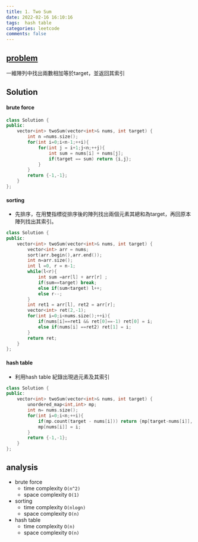 ```yaml
---
title: 1. Two Sum
date: 2022-02-16 16:10:16
tags:  hash table
categories: leetcode
comments: false
---
```





## [problem](https://leetcode.com/problems/two-sum/)

一維陣列中找出兩數相加等於target，並返回其索引


## Solution

#### brute force
```c++
class Solution {
public:
    vector<int> twoSum(vector<int>& nums, int target) {
        int n =nums.size();
        for(int i=0;i<n-1;++i){
            for(int j = i+1;j<n;++j){
                int sum = nums[i] + nums[j];
                if(target == sum) return {i,j};
            }
        }
        return {-1,-1};
    }
};
```
#### sorting
- 先排序，在用雙指標從排序後的陣列找出兩個元素其總和為target，再回原本陣列找出其索引。

```c++
class Solution {
public:
    vector<int> twoSum(vector<int>& nums, int target) {
        vector<int> arr = nums;
        sort(arr.begin(),arr.end());
        int n=arr.size();
        int l =0, r = n-1;
        while(l<r){
            int sum =arr[l] + arr[r] ;
            if(sum==target) break;
            else if(sum<target) l++;
            else r--;
        }
        int ret1 = arr[l], ret2 = arr[r];
        vector<int> ret(2,-1);
        for(int i=0;i<nums.size();++i){
            if(nums[i]==ret1 && ret[0]==-1) ret[0] = i;
            else if(nums[i] ==ret2) ret[1] = i;
        }
        return ret;
    }
};
```

#### hash table
- 利用hash table 紀錄出現過元素及其索引

```c++
class Solution {
public:
    vector<int> twoSum(vector<int>& nums, int target) {
        unordered_map<int,int> mp;
        int n= nums.size();
        for(int i=0;i<n;++i){
            if(mp.count(target - nums[i])) return {mp[target-nums[i]], i};
            mp[nums[i]] = i;                  
        }
        return {-1,-1};
    }
};
```

## analysis
- brute force
    - time complexity `O(n^2)`
    - space complexity `O(1)`
- sorting
    - time complexity `O(nlogn)`
    - space complexity `O(n)`
- hash table 
    - time complexity `O(n)`
    - space complexity `O(n)`